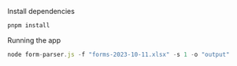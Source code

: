 Install dependencies
```js
pnpm install
```
Running the app
```js
node form-parser.js -f "forms-2023-10-11.xlsx" -s 1 -o "output"
```